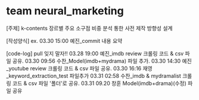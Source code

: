 # team neural_marketing
[주제] k-contents 장르별 주요 소구점 비중 분석 통한 사전 제작 방향성 설계

[작성양식]
ex. 03.30 15:00 예진_commit 내용 요약

[code-log] pull 잊지 말자!!
03.28 19:00 예진_imdb review 크롤링 코드 & csv 파일 공유.
03.30 09:56 수찬_Model(imdb+mydrama) 파일 추가.
03.30 14:30 예진_youtube review 크롤링 코드 & csv 파일 공유.
03.30 16:16 재영_keyword_extraction_test 파일추가
03.31 02:58 수찬_imdb & mydramalist 크롤링 코드 & csv 파일 '폴더'로 공유.
03.31 09.20 창훈 Model(imdb+drama)(수정) 파일 공유